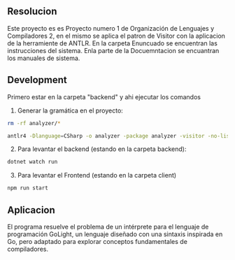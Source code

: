## Resolucion
Este proyecto es es Proyecto numero 1 de Organización de Lenguajes y Compiladores 2, en el mismo se aplica el patron de Visitor con la aplicacion de la herramiente de ANTLR. En la carpeta Enuncuado se encuentran las instrucciones del sistema. Enla parte de la Docuemntacion se encuantran los manuales de sistema.

## Development

Primero estar en la carpeta "backend" y ahi ejecutar los comandos

1. Generar la gramática en el proyecto:
```sh
rm -rf analyzer/*
```

```sh
antlr4 -Dlanguage=CSharp -o analyzer -package analyzer -visitor -no-listener ./grammars/*.g4
```


2. Para levantar el backend (estando en la carpeta backend):

```sh
dotnet watch run
```

3. Para levantar el Frontend (estando en la carpeta client)
```sh
npm run start
```


## Aplicacion
El programa resuelve el problema de un intérprete para el lenguaje de programación GoLight, un lenguaje diseñado con una sintaxis inspirada en Go, pero adaptado para explorar conceptos fundamentales de compiladores.
